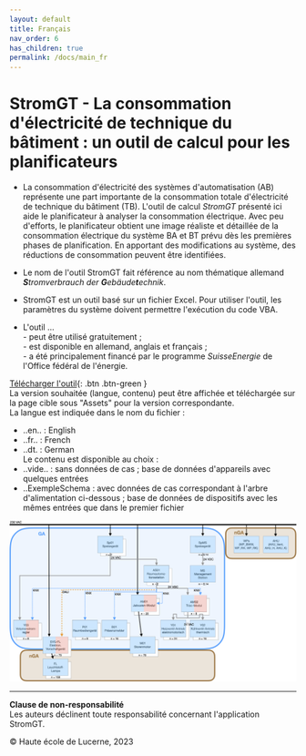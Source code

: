 ```yaml
---
layout: default
title: Français
nav_order: 6
has_children: true
permalink: /docs/main_fr
---
```


# StromGT - La consommation d'électricité de technique du bâtiment : un outil de calcul pour les planificateurs
- La consommation d'électricité des systèmes d'automatisation (AB) représente une part importante de la consommation totale d'électricité de technique du bâtiment (TB). L'outil de calcul _StromGT_ présenté ici aide le planificateur à analyser la consommation électrique. Avec peu d'efforts, le planificateur obtient une image réaliste et détaillée de la consommation électrique du système BA et BT prévu dès les premières phases de planification. En apportant des modifications au système, des réductions de consommation peuvent être identifiées.

- Le nom de l'outil StromGT fait référence au nom thématique allemand _**S**tromverbrauch der **G**ebäude**t**echnik_.

- StromGT est un outil basé sur un fichier Excel. Pour utiliser l'outil, les paramètres du système doivent permettre l'exécution du code VBA.

- L'outil ...<br> 
      - peut être utilisé gratuitement ;<br> 
      - est disponible en allemand, anglais et français ;<br> 
      - a été principalement financé par le programme _SuisseEnergie_ de l'Office fédéral de l'énergie.<br> 



[Télécharger l'outil](https://github.com/hslu-ige-laes/StromGTPublic/releases){: .btn .btn-green }<br> 
La version souhaitée (langue, contenu) peut être affichée et téléchargée sur la page cible sous "Assets" pour la version correspondante.<br> 
La langue est indiquée dans le nom du fichier :<br> 
- ..en.. : English<br> 
- ..fr.. : French<br> 
- ..dt. : German<br> 
Le contenu est disponible au choix :<br> 
- ..vide.. : sans données de cas ; base de données d'appareils avec quelques entrées<br> 
- ..ExempleSchema : avec données de cas correspondant à l'arbre d'alimentation ci-dessous ; base de données de dispositifs avec les mêmes entrées que dans le premier fichier<br> 

<img src="https://github.com/hslu-ige-laes/StromGTPublic/raw/main/docs/assets/images/SchemaBsp_de_200p_Ausschnitt.png">


<hr>

**Clause de non-responsabilité**<br>
Les auteurs déclinent toute responsabilité concernant l'application StromGT.

© Haute école de Lucerne, 2023
